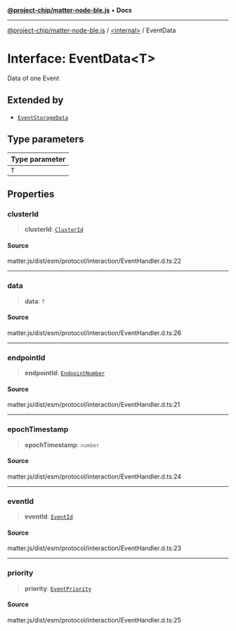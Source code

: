 [**@project-chip/matter-node-ble.js**](../../README.md) • **Docs**

***

[@project-chip/matter-node-ble.js](../../globals.md) / [\<internal\>](../README.md) / EventData

# Interface: EventData\<T\>

Data of one Event

## Extended by

- [`EventStorageData`](EventStorageData.md)

## Type parameters

| Type parameter |
| :------ |
| `T` |

## Properties

### clusterId

> **clusterId**: [`ClusterId`](../README.md#clusterid)

#### Source

matter.js/dist/esm/protocol/interaction/EventHandler.d.ts:22

***

### data

> **data**: `T`

#### Source

matter.js/dist/esm/protocol/interaction/EventHandler.d.ts:26

***

### endpointId

> **endpointId**: [`EndpointNumber`](../README.md#endpointnumber)

#### Source

matter.js/dist/esm/protocol/interaction/EventHandler.d.ts:21

***

### epochTimestamp

> **epochTimestamp**: `number`

#### Source

matter.js/dist/esm/protocol/interaction/EventHandler.d.ts:24

***

### eventId

> **eventId**: [`EventId`](../README.md#eventid-1)

#### Source

matter.js/dist/esm/protocol/interaction/EventHandler.d.ts:23

***

### priority

> **priority**: [`EventPriority`](../enumerations/EventPriority.md)

#### Source

matter.js/dist/esm/protocol/interaction/EventHandler.d.ts:25
